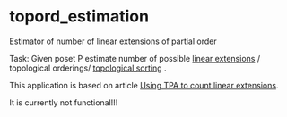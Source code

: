 # topord_estimation
Estimator of number of linear extensions of partial order

Task: Given poset P estimate number of possible [linear extensions](https://en.wikipedia.org/wiki/Linear_extension) / topological orderings/ [topological sorting](https://en.wikipedia.org/wiki/Topological_sorting) . 

This application is based on article [Using TPA to count linear extensions](http://arxiv.org/pdf/1010.4981.pdf).

It is currently not functional!!!
